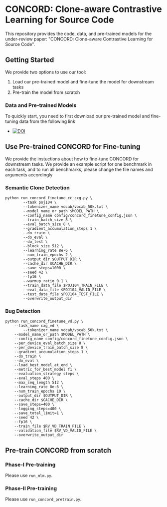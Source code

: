 # CONCORD: Clone-aware Contrastive Learning for Source Code

This repository provides the code, data, and pre-trained models for the under-review paper: "CONCORD: Clone-aware Contrastive Learning for Source Code".

## Getting Started

We provide two options to use our tool:
1. Load our pre-trained model and fine-tune the model for downstream tasks
2. Pre-train the model from scratch

### Data and Pre-trained Models
To quickly start, you need to first download our pre-trained model and fine-tuning data from the following link
  - [![DOI](https://zenodo.org/badge/DOI/10.5281/zenodo.7309076.svg)](https://doi.org/10.5281/zenodo.7309076)

## Use Pre-trained CONCORD for Fine-tuning
We provide the instuctions about how to fine-tune CONCORD for downstream tasks. We provide an example script for one benchmark in each task, and to run all benchmarks, please change the file names and arguments accordingly
### Semantic Clone Detection
```
python run_concord_finetune_cc_cxg.py \
        --task poj104 \
        --tokenizer_name vocab/vocab_50k.txt \
        --model_name_or_path $MODEL_PATH \
        --config_name config/concord_finetune_config.json \
        --train_batch_size 8 \
        --eval_batch_size 8 \
        --gradient_accumulation_steps 1 \
        --do_train \
        --do_eval \
        --do_test \
        --block_size 512 \
        --learning_rate 8e-6 \
        --num_train_epochs 2 \
        --output_dir $OUTPUT_DIR \
        --cache_dir $CACHE_DIR \
        --save_steps=1000 \
        --seed 42 \
        --fp16 \
        --warmup_ratio 0.1 \
        --train_data_file $POJ104_TRAIN_FILE \
        --eval_data_file $POJ104_VALID_FILE \
        --test_data_file $POJ104_TEST_FILE \
        --overwrite_output_dir
```

### Bug Detection
```
python run_concord_finetune_vd.py \
	--task_name cxg_vd \
    	--tokenizer_name vocab/vocab_50k.txt \
	--model_name_or_path $MODEL_PATH \
	--config_name config/concord_finetune_config.json \
	--per_device_eval_batch_size 8 \
	--per_device_train_batch_size 8 \
	--gradient_accumulation_steps 1 \
	--do_train \
	--do_eval \
	--load_best_model_at_end \
	--metric_for_best_model f1 \
	--evaluation_strategy steps \
	--eval_steps 400 \
	--max_seq_length 512 \
	--learning_rate 8e-6 \
	--num_train_epochs 10 \
	--output_dir $OUTPUT_DIR \
	--cache_dir $CACHE_DIR \
	--save_steps=400 \
	--logging_steps=400 \
	--save_total_limit=1 \
	--seed 42 \
	--fp16 \
	--train_file $RV_VD_TRAIN_FILE \
	--validation_file $RV_VD_VALID_FILE \
	--overwrite_output_dir
```

## Pre-train CONCORD from scratch
### Phase-I Pre-training
Please use `run_mlm.py`.
### Phase-II Pre-training
Please use `run_concord_pretrain.py`.

